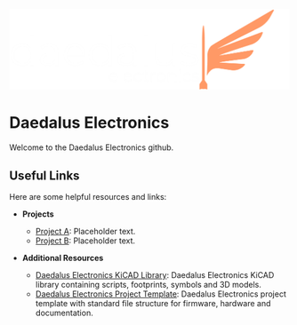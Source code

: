 ![Logo](https://github.com/DaedalusElectronics/.github/blob/main/logos/Daedalus_large_light.png)
# Daedalus Electronics
Welcome to the Daedalus Electronics github.

## Useful Links
Here are some helpful resources and links:

- **Projects**  
  - [Project A](https://github.com/username/project-a): Placeholder text.
  - [Project B](https://github.com/username/project-b): Placeholder text.

- **Additional Resources**  
  - [Daedalus Electronics KiCAD Library](https://github.com/DaedalusElectronics/DE_KiCAD_Libary): Daedalus Electronics KiCAD library containing scripts, footprints, symbols and 3D models.
  - [Daedalus Electronics Project Template](https://github.com/DaedalusElectronics/DE_Project_Template): Daedalus Electronics project template with standard file structure for firmware, hardware and documentation.
